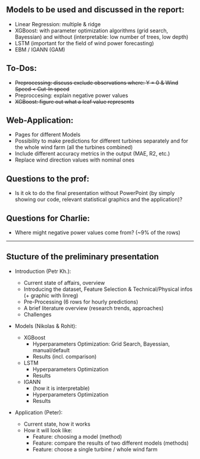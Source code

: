 ## Models to be used and discussed in the report:
- Linear Regression: multiple & ridge
- XGBoost: with parameter optimization algorithms (grid search, Bayessian) and without (interpretable: low number of trees, low depth)
- LSTM (important for the field of wind power forecasting)
- EBM / IGANN  (GAM)


## To-Dos:
- <del>Preprocessing: discuss exclude observations where: Y = 0 & Wind Speed < Cut-In speed</del>
- Preproccesing: explain negative power values
- <del>XGBoost: figure out what a leaf value represents</del>


## Web-Application:
- Pages for different Models
- Possibility to make predictions for different turbines separately and for the whole wind farm (all the turbines combined)
- Include different accuracy metrics in the output (MAE, R2, etc.)
- Replace wind direction values with nominal ones

## Questions to the prof:
- Is it ok to do the final presentation without PowerPoint (by simply showing our code, relevant statistical graphics and the application)?

## Questions for Charlie:
- Where might negative power values come from? (~9% of the rows)

_____________________________________

## Stucture of the preliminary presentation

- Introduction (Petr Kh.):
  - Current state of affairs, overview
  - Introducing the dataset, Feature Selection & Technical/Physical infos (+ graphic with linreg)
  - Pre-Processing (6 rows for hourly predictions)
  - A brief literature overview (research trends, approaches)
  - Challenges

- Models (Nikolas & Rohit):
  - XGBoost
    - Hyperparameters Optimization: Grid Search, Bayessian, manual/default
    - Results (incl. comparison)
  - LSTM
    - Hyperparameters Optimization
    - Results
  - IGANN
    - (how it is interpretable)
    - Hyperparameters Optimization
    - Results

- Application (Peter):
  - Current state, how it works
  - How it will look like:
    - Feature: choosing a model (method)
    - Feature: compare the results of two different models (methods)
    - Feature: choose a single turbine / whole wind farm

